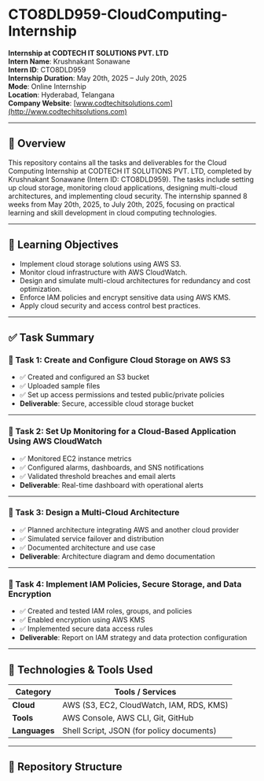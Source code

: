 # CTO8DLD959-CloudComputing-Internship
**Internship at CODTECH IT SOLUTIONS PVT. LTD**  
**Intern Name**: Krushnakant Sonawane  
**Intern ID**: CTO8DLD959  
**Internship Duration**: May 20th, 2025 – July 20th, 2025  
**Mode**: Online Internship  
**Location**: Hyderabad, Telangana  
**Company Website**: [www.codtechitsolutions.com](http://www.codtechitsolutions.com)

---

## 📘 Overview

This repository contains all the tasks and deliverables for the Cloud Computing Internship at CODTECH IT SOLUTIONS PVT. LTD, completed by Krushnakant Sonawane (Intern ID: CTO8DLD959). The tasks include setting up cloud storage, monitoring cloud applications, designing multi-cloud architectures, and implementing cloud security. The internship spanned 8 weeks from May 20th, 2025, to July 20th, 2025, focusing on practical learning and skill development in cloud computing technologies.

---

## 🧠 Learning Objectives

- Implement cloud storage solutions using AWS S3.
- Monitor cloud infrastructure with AWS CloudWatch.
- Design and simulate multi-cloud architectures for redundancy and cost optimization.
- Enforce IAM policies and encrypt sensitive data using AWS KMS.
- Apply cloud security and access control best practices.

---

## ✅ Task Summary

### 🔹 Task 1: Create and Configure Cloud Storage on AWS S3
- ✅ Created and configured an S3 bucket  
- ✅ Uploaded sample files  
- ✅ Set up access permissions and tested public/private policies  
- **Deliverable**: Secure, accessible cloud storage bucket

---

### 🔹 Task 2: Set Up Monitoring for a Cloud-Based Application Using AWS CloudWatch
- ✅ Monitored EC2 instance metrics  
- ✅ Configured alarms, dashboards, and SNS notifications  
- ✅ Validated threshold breaches and email alerts  
- **Deliverable**: Real-time dashboard with operational alerts

---

### 🔹 Task 3: Design a Multi-Cloud Architecture
- ✅ Planned architecture integrating AWS and another cloud provider  
- ✅ Simulated service failover and distribution  
- ✅ Documented architecture and use case  
- **Deliverable**: Architecture diagram and demo documentation

---

### 🔹 Task 4: Implement IAM Policies, Secure Storage, and Data Encryption
- ✅ Created and tested IAM roles, groups, and policies  
- ✅ Enabled encryption using AWS KMS  
- ✅ Implemented secure data access rules  
- **Deliverable**: Report on IAM strategy and data protection configuration

---

## 🧰 Technologies & Tools Used

| Category         | Tools / Services                          |
|------------------|--------------------------------------------|
| **Cloud**        | AWS (S3, EC2, CloudWatch, IAM, RDS, KMS)   |
| **Tools**        | AWS Console, AWS CLI, Git, GitHub          |
| **Languages**    | Shell Script, JSON (for policy documents)  |

---

## 📂 Repository Structure

